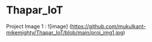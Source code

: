 # Thapar_IoT
 
Project Image 1 : 
![image] (https://github.com/mukulkant-mikemighty/Thapar_IoT/blob/main/proj_img1.jpg)

